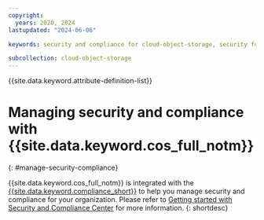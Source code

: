 ```yaml
---
copyright:
  years: 2020, 2024
lastupdated: "2024-06-06"

keywords: security and compliance for cloud-object-storage, security for cloud-object-storage, compliance for cloud-object-storage

subcollection: cloud-object-storage
---
```


{{site.data.keyword.attribute-definition-list}}

# Managing security and compliance with {{site.data.keyword.cos_full_notm}}
{: #manage-security-compliance}

{{site.data.keyword.cos_full_notm}} is integrated with the [{{site.data.keyword.compliance_short}}](/docs/security-compliance) to help you manage security and compliance for your organization.  Please refer to [Getting started with Security and Compliance Center](/docs/security-compliance?topic=security-compliance-getting-started) for more information.
{: shortdesc}


